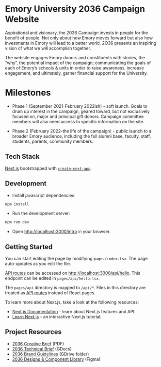 # Emory University 2036 Campaign Website

Aspirational and visionary, the 2036 Campaign invests in people for the
benefit of people. Not only about how Emory moves forward but also how
investments in Emory will lead to a better world, 2O36 presents an inspiring
vision of what we will accomplish together.

The website engages Emory donors and constituents with stories, the “why”, the
potential impact of the campaign; communicating the goals of each of Emory’s
schools & units in order to raise awareness, increase engagement, and ultimately, garner financial support for the University.


# Milestones

* Phase 1 (September 2021-February 2022ish) - soft launch. Goals to drum up
interest in the campaign, geared toward, but not exclusively focused on, major
and principal gift donors. Campaign committee members will also need access to specific information on the site.

* Phase 2 (February 2022-the life of the campaign) - public launch to a broader Emory audience, including the full alumni base, faculty, staff, students,
parents, community members.

## Tech Stack

[Next.js](https://nextjs.org/) bootstrapped with [`create-next-app`](https://github.com/vercel/next.js/tree/canary/packages/create-next-app).


## Development

* Install javascript dependencies:

```bash
npm install
```

* Run the development server:

```bash
npm run dev
```

* Open [http://localhost:3000/intro](http://localhost:3000/intro) in your browser.


## Getting Started

You can start editing the page by modifying `pages/index.tsx`. The page auto-updates as you edit the file.

[API routes](https://nextjs.org/docs/api-routes/introduction) can be accessed on [http://localhost:3000/api/hello](http://localhost:3000/api/hello). This endpoint can be edited in `pages/api/hello.tsx`.

The `pages/api` directory is mapped to `/api/*`. Files in this directory are treated as [API routes](https://nextjs.org/docs/api-routes/introduction) instead of React pages.

To learn more about Next.js, take a look at the following resources:

- [Next.js Documentation](https://nextjs.org/docs) - learn about Next.js features and API.
- [Learn Next.js](https://nextjs.org/learn) - an interactive Next.js tutorial.

## Project Resources

* [2036 Creative Brief][creative-brief] (PDF)
* [2036 Technical Brief][technical-brief] (GDocs)
* [2036 Brand Guidelines][brand-guide] (GDrive folder)
* [2036 Designs & Component Library][figma] (Figma)

[creative-brief]: https://drive.google.com/file/d/1TFiqv9IY3kSJSGcR6pqZRUskEguNjGgA/view
[technical-brief]: https://docs.google.com/document/d/1QsFaQ1iJL__LEeZFuiLoUCdJ1gpkcrtfjijpMgwmOVw/
[brand-guide]: https://drive.google.com/drive/folders/1kmWQ2nrndwP6nzaY7_brTNkqytepOiE2
[figma]: https://www.figma.com/file/ts9PYKFK6a53xMCnplR50t/2O36
